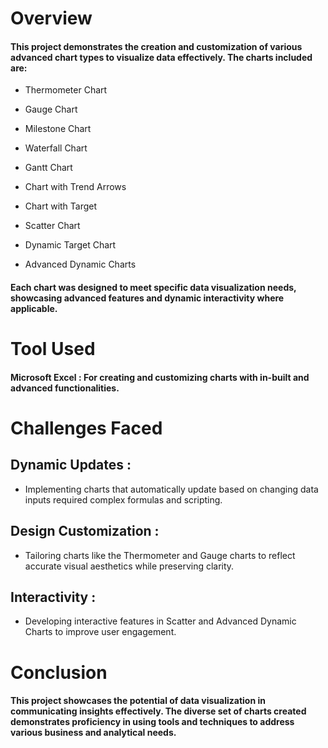 # Overview

#### This project demonstrates the creation and customization of various advanced chart types to visualize data effectively. The charts included are:

- Thermometer Chart

- Gauge Chart

- Milestone Chart

- Waterfall Chart

- Gantt Chart

- Chart with Trend Arrows

- Chart with Target

- Scatter Chart

- Dynamic Target Chart

- Advanced Dynamic Charts

#### Each chart was designed to meet specific data visualization needs, showcasing advanced features and dynamic interactivity where applicable.

# Tool Used

####  Microsoft Excel : For creating and customizing charts with in-built and advanced functionalities.

# Challenges Faced

## Dynamic Updates :

- Implementing charts that automatically update based on changing data inputs required complex formulas and scripting.

## Design Customization :

- Tailoring charts like the Thermometer and Gauge charts to reflect accurate visual aesthetics while preserving clarity.

## Interactivity :

- Developing interactive features in Scatter and Advanced Dynamic Charts to improve user engagement.


# Conclusion

#### This project showcases the potential of data visualization in communicating insights effectively. The diverse set of charts created demonstrates proficiency in using tools and techniques to address various business and analytical needs.
